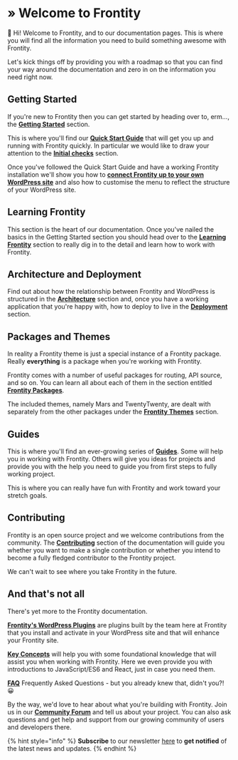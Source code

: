 # » Welcome to Frontity

**👋** Hi! Welcome to Frontity, and to our documentation pages. This is where you will find all the information you need to build something awesome with Frontity.

Let's kick things off by providing you with a roadmap so that you can find your way around the documentation and zero in on the information you need right now.

## **Getting Started**

If you're new to Frontity then you can get started by heading over to, erm..., the [**Getting Started**](getting-started/) section.

This is where you'll find our [**Quick Start Guide**](getting-started/quick-start-guide.md) that will get you up and running with Frontity quickly. In particular we would like to draw your attention to the [**Initial checks**](https://docs.frontity.org/getting-started#initial-checks) section.

Once you've followed the Quick Start Guide and have a working Frontity installation we'll show you how to [**connect Frontity up to your own WordPress site**](getting-started/connecting-to-wordpress.md) and also how to customise the menu to reflect the structure of your WordPress site.

## **Learning Frontity**

This section is the heart of our documentation. Once you've nailed the basics in the Getting Started section you should head over to the [**Learning Frontity**](learning-frontity/) section to really dig in to the detail and learn how to work with Frontity.

## **Architecture and Deployment**

Find out about how the relationship between Frontity and WordPress is structured in the [**Architecture**]() section and, once you have a working application that you're happy with, how to deploy to live in the [**Deployment**](deployment/) section.

## **Packages and Themes**

In reality a Frontity theme is just a special instance of a Frontity package. Really **everything** is a package when you're working with Frontity.

Frontity comes with a number of useful packages for routing, API source, and so on. You can learn all about each of them in the section entitled [**Frontity Packages**](api-reference-1/).

The included themes, namely Mars and TwentyTwenty, are dealt with separately from the other packages under the [**Frontity Themes**](frontity-themes/) section.

## **Guides**

This is where you'll find an ever-growing series of [**Guides**](guides/). Some will help you in working with Frontity. Others will give you ideas for projects and provide you with the help you need to guide you from first steps to fully working project.

This is where you can really have fun with Frontity and work toward your stretch goals.

## **Contributing**

Frontity is an open source project and we welcome contributions from the community. The [**Contributing**](contributing/) section of the documentation will guide you whether you want to make a single contribution or whether you intend to become a fully fledged contributor to the Frontity project.

We can't wait to see where you take Frontity in the future.

## **And that's not all**

There's yet more to the Frontity documentation.

[**Frontity's WordPress Plugins**](frontity-plugins/) are plugins built by the team here at Frontity that you install and activate in your WordPress site and that will enhance your Frontity site.

[**Key Concepts**](resources/) will help you with some foundational knowledge that will assist you when working with Frontity. Here we even provide you with introductions to JavaScript/ES6 and React, just in case you need them.

[**FAQ**](faq.md) Frequently Asked Questions - but you already knew that, didn't you?! 😀

By the way, we'd love to hear about what you're building with Frontity. Join us in our [**Community Forum**](https://community.frontity.org) and tell us about your project. You can also ask questions and get help and support from our growing community of users and developers there.

{% hint style="info" %}
**Subscribe** to our newsletter [here](https://frontity.org/#newsletter) to **get notified** of the latest news and updates.
{% endhint %}

